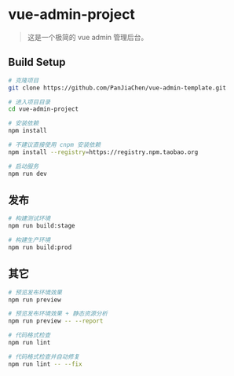 # vue-admin-project

> 这是一个极简的 vue admin 管理后台。

## Build Setup

```bash
# 克隆项目
git clone https://github.com/PanJiaChen/vue-admin-template.git

# 进入项目目录
cd vue-admin-project

# 安装依赖
npm install

# 不建议直接使用 cnpm 安装依赖
npm install --registry=https://registry.npm.taobao.org

# 启动服务
npm run dev
```


## 发布

```bash
# 构建测试环境
npm run build:stage

# 构建生产环境
npm run build:prod
```

## 其它

```bash
# 预览发布环境效果
npm run preview

# 预览发布环境效果 + 静态资源分析
npm run preview -- --report

# 代码格式检查
npm run lint

# 代码格式检查并自动修复
npm run lint -- --fix
```
